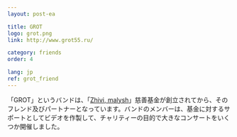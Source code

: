 ```yaml
---
layout: post-ea

title: GROT
logo: grot.png
link: http://www.grot55.ru/

category: friends
order: 4

lang: jp
ref: grot_friend
---
```


「GROT」というバンドは、「<a href="https://fondzhivimalysh.ru/" target="_blank">Zhivi, malysh</a>」慈善基金が創立されてから、そのフレンド及びパートナーとなっています。バンドのメンバーは、基金に対するサポートとしてビデオを作製して、チャリティーの目的で大きなコンサートをいくつか開催しました。
